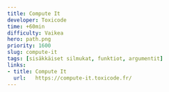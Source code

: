 ```yaml
---
title: Compute It
developer: Toxicode
time: +60min
difficulty: Vaikea
hero: path.png
priority: 1600
slug: compute-it
tags: [sisäkkäiset silmukat, funktiot, argumentit]
links:
- title: Compute It
  url:   https://compute-it.toxicode.fr/
---
```

